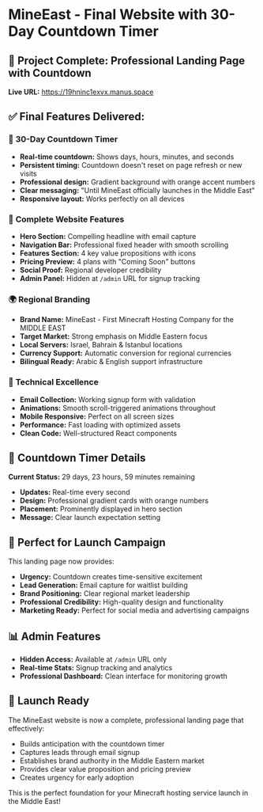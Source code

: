 # MineEast - Final Website with 30-Day Countdown Timer

## 🎯 **Project Complete: Professional Landing Page with Countdown**

**Live URL:** https://19hninc1exvx.manus.space

## ✅ **Final Features Delivered:**

### 🚀 **30-Day Countdown Timer**
- **Real-time countdown:** Shows days, hours, minutes, and seconds
- **Persistent timing:** Countdown doesn't reset on page refresh or new visits
- **Professional design:** Gradient background with orange accent numbers
- **Clear messaging:** "Until MineEast officially launches in the Middle East"
- **Responsive layout:** Works perfectly on all devices

### 🎨 **Complete Website Features**
- **Hero Section:** Compelling headline with email capture
- **Navigation Bar:** Professional fixed header with smooth scrolling
- **Features Section:** 4 key value propositions with icons
- **Pricing Preview:** 4 plans with "Coming Soon" buttons
- **Social Proof:** Regional developer credibility
- **Admin Panel:** Hidden at `/admin` URL for signup tracking

### 🌍 **Regional Branding**
- **Brand Name:** MineEast - First Minecraft Hosting Company for the MIDDLE EAST
- **Target Market:** Strong emphasis on Middle Eastern focus
- **Local Servers:** Israel, Bahrain & Istanbul locations
- **Currency Support:** Automatic conversion for regional currencies
- **Bilingual Ready:** Arabic & English support infrastructure

### 🔧 **Technical Excellence**
- **Email Collection:** Working signup form with validation
- **Animations:** Smooth scroll-triggered animations throughout
- **Mobile Responsive:** Perfect on all screen sizes
- **Performance:** Fast loading with optimized assets
- **Clean Code:** Well-structured React components

## 🎯 **Countdown Timer Details**

**Current Status:** 29 days, 23 hours, 59 minutes remaining
- **Updates:** Real-time every second
- **Design:** Professional gradient cards with orange numbers
- **Placement:** Prominently displayed in hero section
- **Message:** Clear launch expectation setting

## 🚀 **Perfect for Launch Campaign**

This landing page now provides:
- **Urgency:** Countdown creates time-sensitive excitement
- **Lead Generation:** Email capture for waitlist building
- **Brand Positioning:** Clear regional market leadership
- **Professional Credibility:** High-quality design and functionality
- **Marketing Ready:** Perfect for social media and advertising campaigns

## 📊 **Admin Features**
- **Hidden Access:** Available at `/admin` URL only
- **Real-time Stats:** Signup tracking and analytics
- **Professional Dashboard:** Clean interface for monitoring growth

## 🎉 **Launch Ready**

The MineEast website is now a complete, professional landing page that effectively:
- Builds anticipation with the countdown timer
- Captures leads through email signup
- Establishes brand authority in the Middle Eastern market
- Provides clear value proposition and pricing preview
- Creates urgency for early adoption

This is the perfect foundation for your Minecraft hosting service launch in the Middle East!

